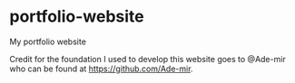 # portfolio-website

My portfolio website

Credit for the foundation I used to develop this website goes to @Ade-mir who can be found at https://github.com/Ade-mir. 